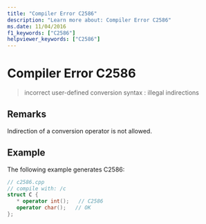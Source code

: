 ```yaml
---
title: "Compiler Error C2586"
description: "Learn more about: Compiler Error C2586"
ms.date: 11/04/2016
f1_keywords: ["C2586"]
helpviewer_keywords: ["C2586"]
---
```

# Compiler Error C2586

> incorrect user-defined conversion syntax : illegal indirections

## Remarks

Indirection of a conversion operator is not allowed.

## Example

The following example generates C2586:

```cpp
// c2586.cpp
// compile with: /c
struct C {
   * operator int();   // C2586
   operator char();   // OK
};
```
